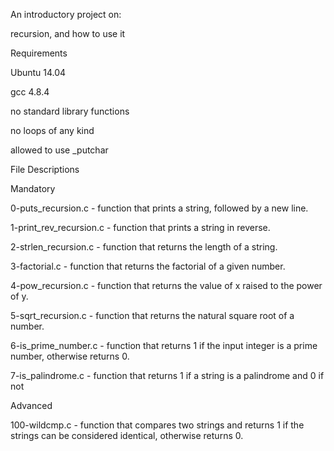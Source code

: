 An introductory project on:



recursion, and how to use it

Requirements

Ubuntu 14.04

gcc 4.8.4

no standard library functions

no loops of any kind

allowed to use _putchar

File Descriptions

Mandatory

0-puts_recursion.c - function that prints a string, followed by a new line.



1-print_rev_recursion.c - function that prints a string in reverse.



2-strlen_recursion.c - function that returns the length of a string.



3-factorial.c - function that returns the factorial of a given number.



4-pow_recursion.c - function that returns the value of x raised to the power of y.



5-sqrt_recursion.c - function that returns the natural square root of a number.



6-is_prime_number.c - function that returns 1 if the input integer is a prime number, otherwise returns 0.



7-is_palindrome.c - function that returns 1 if a string is a palindrome and 0 if not



Advanced

100-wildcmp.c - function that compares two strings and returns 1 if the strings can be considered identical, otherwise returns 0.
